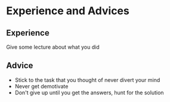 # Experience and Advices

## Experience

Give some lecture about what you did 



## Advice

* Stick to the task that you thought of never divert your mind 
* Never get demotivate
* Don't give up until you get the answers, hunt for the solution  

